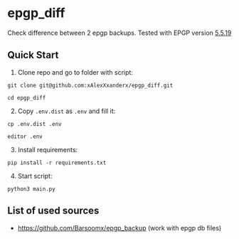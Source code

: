 # epgp_diff

Check difference between 2 epgp backups. Tested with EPGP version [5.5.19](https://storage.googleapis.com/google-code-archive-downloads/v2/code.google.com/epgp/epgp-5.5.19.zip)

## Quick Start

1. Clone repo and go to folder with script:

```git clone git@github.com:xAlexXxanderx/epgp_diff.git```

```cd epgp_diff```

2. Copy ``.env.dist`` as ``.env`` and fill it:

```cp .env.dist .env```

```editor .env```

3. Install requirements:

```pip install -r requirements.txt```

4. Start script:

```python3 main.py```

## List of used sources

 - https://github.com/Barsoomx/epgp_backup (work with epgp db files)
 